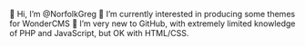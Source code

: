  👋 Hi, I’m @NorfolkGreg
 👀 I’m currently interested in producing some themes for WonderCMS
 🌱 I’m very new to GitHub, with extremely limited knowledge of PHP and JavaScript, but OK with HTML/CSS.

<!---
NorfolkGreg/NorfolkGreg is a ✨ special ✨ repository because its `README.md` (this file) appears on your GitHub profile.
You can click the Preview link to take a look at your changes.
--->
